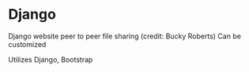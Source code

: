 # Django
Django website peer to peer file sharing (credit: Bucky Roberts)
Can be customized

Utilizes Django, Bootstrap
